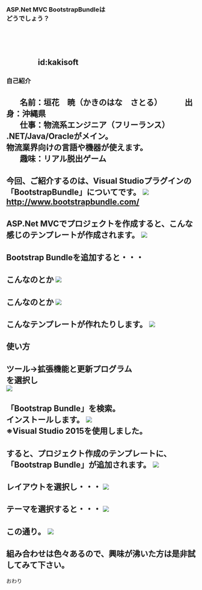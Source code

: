 <h3 style="text-transform:none;">ASP.Net MVC BootstrapBundleは<br>どうでしょう？</h3>
<!--
本当はタグを書かず、
「### タイトル」
って書きたいんだけど、それだと全部大文字になっちゃうんだよ。
設定でどうにかできるかもしれないけど、分からなかったから、こうした。
-->



　
　  
　  
　　　　id:kakisoft
---
### 自己紹介  
　  
**名前**：垣花　暁（かきのはな　さとる）    
　  
**出身**：沖縄県  
　  
**仕事**：物流系エンジニア（フリーランス）  
.NET/Java/Oracleがメイン。  
物流業界向けの言語や機器が使えます。  
　  
**趣味**：リアル脱出ゲーム
---
今回、ご紹介するのは、Visual Studioプラグインの「BootstrapBundle」についてです。
<img src="assets/001.png"/>  
http://www.bootstrapbundle.com/
---
ASP.Net MVCでプロジェクトを作成すると、こんな感じのテンプレートが作成されます。
<img src="assets/002.png"/>  
---
Bootstrap Bundleを追加すると・・・
---
こんなのとか
<img src="assets/003.png"/>  
---
こんなのとか
<img src="assets/004.png"/>  
---
こんなテンプレートが作れたりします。
<img src="assets/005.png"/>  
---
使い方
---
ツール→拡張機能と更新プログラム  
を選択し  
<img src="assets/006.png"/>  
---
「Bootstrap Bundle」を検索。  
インストールします。
<img src="assets/007.png"/>  
※Visual Studio 2015を使用しました。
---
すると、プロジェクト作成のテンプレートに、  
「Bootstrap Bundle」が追加されます。
<img src="assets/008.png"/>  
---
レイアウトを選択し・・・
<img src="assets/009.png"/>  
---
テーマを選択すると・・・
<img src="assets/010.png"/>  
---
この通り。
<img src="assets/011.png"/>  
---
組み合わせは色々あるので、興味が沸いた方は是非試してみて下さい。
---
おわり
